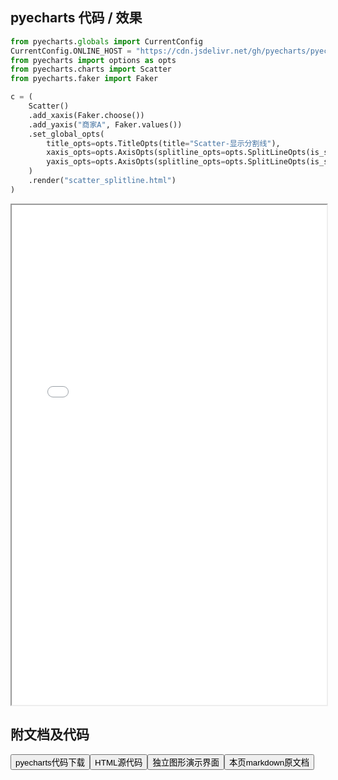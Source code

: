 
## pyecharts 代码 / 效果

```python
from pyecharts.globals import CurrentConfig
CurrentConfig.ONLINE_HOST = "https://cdn.jsdelivr.net/gh/pyecharts/pyecharts-assets@latest/assets/"
from pyecharts import options as opts
from pyecharts.charts import Scatter
from pyecharts.faker import Faker

c = (
    Scatter()
    .add_xaxis(Faker.choose())
    .add_yaxis("商家A", Faker.values())
    .set_global_opts(
        title_opts=opts.TitleOpts(title="Scatter-显示分割线"),
        xaxis_opts=opts.AxisOpts(splitline_opts=opts.SplitLineOpts(is_show=True)),
        yaxis_opts=opts.AxisOpts(splitline_opts=opts.SplitLineOpts(is_show=True)),
    )
    .render("scatter_splitline.html")
)

```

<iframe width="100%" height="800px" src="/pyecharts/Scatter/scatter_splitline.html"></iframe>

## 附文档及代码

<a href="https://cdn.jsdelivr.net/gh/wfy-belief/python/docs/pyecharts/Scatter/scatter_splitline.py"><button class="mybutton">pyecharts代码下载</button></a><a href="https://cdn.jsdelivr.net/gh/wfy-belief/python/docs/pyecharts/Scatter/scatter_splitline.html"><button class="mybutton">HTML源代码</button></a><a href="https://python.wfyblog.cn/pyecharts/Scatter/scatter_splitline.html"><button class="mybutton">独立图形演示界面</button></a><a href="https://cdn.jsdelivr.net/gh/wfy-belief/python/docs/pyecharts/Scatter/scatter_splitline.md"><button class="mybutton">本页markdown原文档</button></a>
